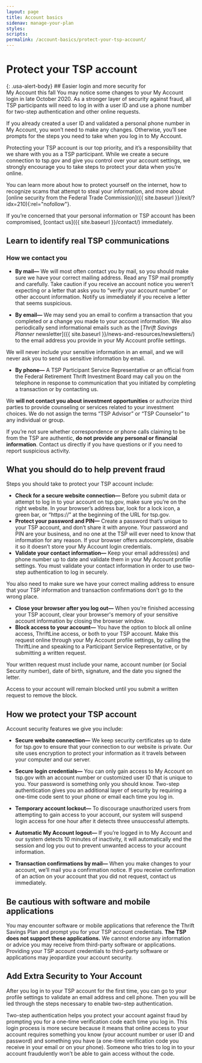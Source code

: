 ```yaml
---
layout: page
title: Account basics
sidenav: manage-your-plan
styles:
scripts:
permalink: /account-basics/protect-your-tsp-account/
---
```



# Protect your TSP account

<div class="usa-alert usa-alert-info" markdown="1">
{: .usa-alert-body}
## Easier login and more security for <br />My Account this fall
You may notice some changes to your My Account login in late October 2020. As a stronger layer of security against fraud, all TSP participants will need to log in with a user ID and use a phone number for two-step authentication and other online requests.

If you already created a user ID and validated a personal phone number in My Account, you won’t need to make any changes. Otherwise, you’ll see prompts for the steps you need to take when you log in to My Account.
</div>

Protecting your TSP account is our top priority, and it’s a responsibility that we share with you as a TSP participant. While we create a secure connection to tsp.gov and give you control over your account settings, we strongly encourage you to take steps to protect your data when you’re online.

You can learn more about how to protect yourself on the internet, how to recognize scams that attempt to steal your information, and more about [online security from the Federal Trade Commission]({{ site.baseurl }}/exit/?idx=210){:rel="nofollow"}.

If you’re concerned that your personal information or TSP account has been compromised, [contact us]({{ site.baseurl }}/contact/) immediately.


## Learn to identify real TSP communications
### How we contact you

+ **By mail—** We will most often contact you by mail, so you should make sure we have your correct mailing address. Read any TSP mail promptly and carefully. Take caution if you receive an account notice you weren’t expecting or a letter that asks you to “verify your account number” or other account information. Notify us immediately if you receive a letter that seems suspicious.

+ **By email—** We may send you an email to confirm a transaction that you completed or a change you made to your account information. We also periodically send informational emails such as the [_Thrift Savings Planner_ newsletter]({{ site.baseurl }}/news-and-resources/newsletters/) to the email address you provide in your My Account profile settings.

We will never include your sensitive information in an email, and we will never ask you to send us sensitive information by email.

+ **By phone—** A TSP Participant Service Representative or an official from the Federal Retirement Thrift Investment Board may call you on the telephone in response to communication that you initiated by completing a transaction or by contacting us.

We **will not contact you about investment opportunities** or authorize third parties to provide counseling or services related to your investment choices. We do not assign the terms “TSP Advisor” or “TSP Counselor” to any individual or group.

If you’re not sure whether correspondence or phone calls claiming to be from the TSP are authentic, **do not provide any personal or financial information**. Contact us directly if you have questions or if you need to report suspicious activity.

## What you should do to help prevent fraud
Steps you should take to protect your TSP account include:
+ **Check for a secure website connection—** Before you submit data or attempt to log in to your account on tsp.gov, make sure you’re on the right website. In your browser’s address bar, look for a lock icon, a green bar, or “https://” at the beginning of the URL for tsp.gov.
+ **Protect your password and PIN—** Create a password that’s unique to your TSP account, and don’t share it with anyone. Your password and PIN are your business, and no one at the TSP will ever need to know that information for any reason. If your browser offers autocomplete, disable it so it doesn’t store your My Account login credentials.
+ **Validate your contact information—** Keep your email address(es) and phone number up to date and validate them in your My Account profile settings. You must validate your contact information in order to use two-step authentication to log in securely.

 You also need to make sure we have your correct mailing address to ensure that your TSP information and transaction confirmations don’t go to the wrong place.
+ **Close your browser after you log out—** When you’re finished accessing your TSP account, clear your browser's memory of your sensitive account information by closing the browser window.
+ **Block access to your account—** You have the option to block all online access, ThriftLine access, or both to your TSP account. Make this request online through your My Account profile settings, by calling the ThriftLine and speaking to a Participant Service Representative, or by submitting a written request.

Your written request must include your name, account number (or Social Security number), date of birth, signature, and the date you signed the letter.

Access to your account will remain blocked until you submit a written request to remove the block.


## How we protect your TSP account
Account security features we give you include:
+ **Secure website connection—** We keep security certificates up to date for tsp.gov to ensure that your connection to our website is private. Our site uses encryption to protect your information as it travels between your computer and our server.  

+ **Secure login credentials—** You can only gain access to My Account on tsp.gov with an account number or customized user ID that is unique to you. Your password is something only you should know. Two-step authentication gives you an additional layer of security by requiring a one-time code sent to your phone or email each time you log in.

+ **Temporary account lockout—** To discourage unauthorized users from attempting to gain access to your account, our system will suspend login access for one hour after it detects three unsuccessful attempts.

+ **Automatic My Account logout—** If you’re logged in to My Account and our system detects 10 minutes of inactivity, it will automatically end the session and log you out to prevent unwanted access to your account information.

+ **Transaction confirmations by mail—** When you make changes to your account, we’ll mail you a confirmation notice. If you receive confirmation of an action on your account that you did not request, contact us immediately.

## Be cautious with software and mobile applications

You may encounter software or mobile applications that reference the Thrift Savings Plan and prompt you for your TSP account credentials. **The TSP does not support these applications.** We cannot endorse any information or advice you may receive from third-party software or applications. Providing your TSP account credentials to third-party software or applications may jeopardize your account security.

## Add Extra Security to Your Account
After you log in to your TSP account for the first time, you can go to your profile settings to validate an email address and cell phone. Then you will be led through the steps necessary to enable two-step authentication.

Two-step authentication helps you protect your account against fraud by prompting you for a one-time verification code each time you log in. This login process is more secure because it means that online access to your account requires something you know (your account number or user ID and password) and something you have (a one-time verification code you receive in your email or on your phone). Someone who tries to log in to your account fraudulently won’t be able to gain access without the code.
